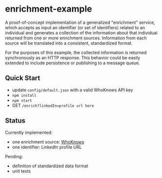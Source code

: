 # enrichment-example
A proof-of-concept implementation of a generalized "enrichment" service, which accepts as input an identifier (or set of identifiers) related to an individual and generates a collection of the information about that individual returned from one or more enrichment sources. Information from each source will be translated into a consistent, standardized format.

For the purposes of this example, the collected information is returned synchronously as an HTTP response. This behavior could be easily extended to include persistence or publishing to a message queue.

## Quick Start
- update `config/default.json` with a valid WhoKnows API key
- `npm install`
- `npm start`
- GET `/enrich?linkedIn=profile url here`

## Status
Currently implemented:
- one enrichment source: [WhoKnows](https://corp.whoknows.com)
- one identifier: LinkedIn profile URL

Pending:
- definition of standardized data format
- unit tests
